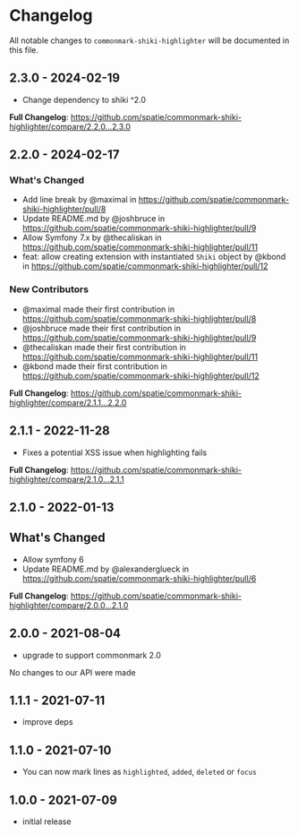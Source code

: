 # Changelog

All notable changes to `commonmark-shiki-highlighter` will be documented in this file.

## 2.3.0 - 2024-02-19

* Change dependency to shiki ^2.0

**Full Changelog**: https://github.com/spatie/commonmark-shiki-highlighter/compare/2.2.0...2.3.0

## 2.2.0 - 2024-02-17

### What's Changed

* Add line break by @maximal in https://github.com/spatie/commonmark-shiki-highlighter/pull/8
* Update README.md by @joshbruce in https://github.com/spatie/commonmark-shiki-highlighter/pull/9
* Allow Symfony 7.x by @thecaliskan in https://github.com/spatie/commonmark-shiki-highlighter/pull/11
* feat: allow creating extension with instantiated `Shiki` object by @kbond in https://github.com/spatie/commonmark-shiki-highlighter/pull/12

### New Contributors

* @maximal made their first contribution in https://github.com/spatie/commonmark-shiki-highlighter/pull/8
* @joshbruce made their first contribution in https://github.com/spatie/commonmark-shiki-highlighter/pull/9
* @thecaliskan made their first contribution in https://github.com/spatie/commonmark-shiki-highlighter/pull/11
* @kbond made their first contribution in https://github.com/spatie/commonmark-shiki-highlighter/pull/12

**Full Changelog**: https://github.com/spatie/commonmark-shiki-highlighter/compare/2.1.1...2.2.0

## 2.1.1 - 2022-11-28

- Fixes a potential XSS issue when highlighting fails

**Full Changelog**: https://github.com/spatie/commonmark-shiki-highlighter/compare/2.1.0...2.1.1

## 2.1.0 - 2022-01-13

## What's Changed

- Allow symfony 6
- Update README.md by @alexanderglueck in https://github.com/spatie/commonmark-shiki-highlighter/pull/6

**Full Changelog**: https://github.com/spatie/commonmark-shiki-highlighter/compare/2.0.0...2.1.0

## 2.0.0 - 2021-08-04

- upgrade to support commonmark 2.0

No changes to our API were made

## 1.1.1 - 2021-07-11

- improve deps

## 1.1.0 - 2021-07-10

- You can now mark lines as `highlighted`, `added`, `deleted` or `focus`

## 1.0.0 - 2021-07-09

- initial release
